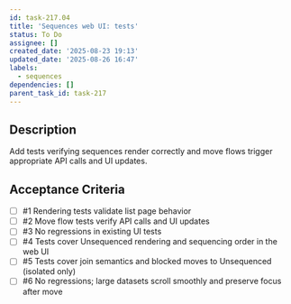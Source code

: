 ```yaml
---
id: task-217.04
title: 'Sequences web UI: tests'
status: To Do
assignee: []
created_date: '2025-08-23 19:13'
updated_date: '2025-08-26 16:47'
labels:
  - sequences
dependencies: []
parent_task_id: task-217
---
```


## Description

Add tests verifying sequences render correctly and move flows trigger appropriate API calls and UI updates.

## Acceptance Criteria
<!-- AC:BEGIN -->
- [ ] #1 Rendering tests validate list page behavior
- [ ] #2 Move flow tests verify API calls and UI updates
- [ ] #3 No regressions in existing UI tests
- [ ] #4 Tests cover Unsequenced rendering and sequencing order in the web UI
- [ ] #5 Tests cover join semantics and blocked moves to Unsequenced (isolated only)
- [ ] #6 No regressions; large datasets scroll smoothly and preserve focus after move
<!-- AC:END -->

